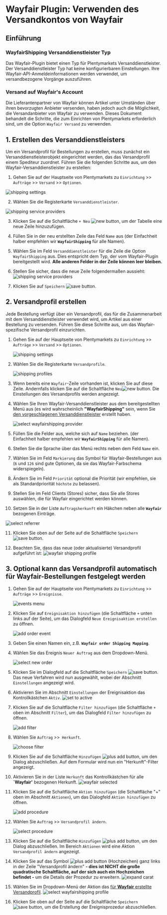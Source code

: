 # Wayfair Plugin: Verwenden des Versandkontos von Wayfair

## Einführung

### WayfairShipping Versanddienstleister Typ
Das Wayfair-Plugin bietet einen Typ für Plentymarkets Versanddienstleister. Der Versanddienstleister Typ hat keine konfigurierbaren Einstellungen. Ihre Wayfair-API-Anmeldeinformationen werden verwendet, um versandbezogene Vorgänge auszuführen.

### Versand auf Wayfair's Account
Die Lieferantenpartner von Wayfair können Artikel unter Umständen über ihren bevorzugten Anbieter versenden, haben jedoch auch die Möglichkeit, die Versandanbieter von Wayfair zu verwenden. Dieses Dokument behandelt die Schritte, die zum Einrichten von Plentymarkets erforderlich sind, um die Option `Wayfair Versand` zu verwenden.


## 1. Erstellen des Versanddienstleisters
Um ein Versandprofil für Bestellungen zu erstellen, muss zunächst ein Versanddienstleisterobjekt eingerichtet werden, das das Versandprofil einem Spediteur zuordnet. Führen Sie die folgenden Schritte aus, um den Wayfair-Versanddienstleister zu erstellen:

1. Gehen Sie auf der Hauptseite von Plentymarkets zu `Einrichtung` >> `Aufträge` >> `Versand` >> `Optionen`.

  ![shipping settings](../../../images/de/menu_order_shipping_settings.png)

2. Wählen Sie die Registerkarte `Versanddienstleister`.

  ![shipping service providers](../../../images/de/shipping/shipping_service_providers_without_wayfair.png)

3. Klicken Sie auf die Schaltfläche `+ Neu` ![new button](../../../images/de/button_plus_new.png), um der Tabelle eine neue Zeile hinzuzufügen.

4. Füllen Sie in der neu erstellten Zeile das Feld `Name` aus (der Einfachheit halber empfehlen wir **`WayfairShipping`** für alle Namen).

5. Wählen Sie im Feld `Versanddienstleister` für die Zeile die Option `WayfairShipping` aus. Dies entspricht dem Typ, der vom Wayfair-Plugin bereitgestellt wird. **Alle anderen Felder in der Zeile können leer bleiben.**

6. Stellen Sie sicher, dass die neue Zeile folgendermaßen aussieht:
    ![shipping service providers](../../../images/de/shipping/shipping_service_providers_with_wayfair.png)

7. Klicken Sie auf `Speichern` ![save button](../../../images/de/button_save.png).

## 2. Versandprofil erstellen
Jede Bestellung verfügt über ein Versandprofil, das für die Zusammenarbeit mit dem Versanddienstleister verwendet wird, um Artikel aus einer Bestellung zu versenden. Führen Sie diese Schritte aus, um das Wayfair-spezifische Versandprofil einzurichten.

1. Gehen Sie auf der Hauptseite von Plentymarkets zu `Einrichtung` >> `Aufträge` >> `Versand` >> `Optionen`.

    ![shipping settings](../../../images/de/menu_order_shipping_settings.png)

2. Wählen Sie die Registerkarte `Versandprofile`.

    ![shipping profiles](../../../images/de/shipping/shipping_profiles_without_wayfair.png)

3. Wenn bereits eine `Wayfair`-Zeile vorhanden ist, klicken Sie auf diese Zeile. Andernfalls klicken Sie auf die Schaltfläche `Neu`![new button](../../../images/de/button_plus_new.png). Die Einstellungen des Versandprofils werden angezeigt.

4. Wählen Sie Ihren Wayfair-Versanddienstleister aus dem bereitgestellten Menü aus (es wird wahrscheinlich **"WayfairShipping"** sein, wenn Sie [den vorgeschlagenen Versanddienstleister](#1-erstellen-des-versanddienstleisters) erstellt haben.

    ![select wayfairshipping provider](../../../images/de/shipping/select_wayfairshipping_provider.png)


5. Füllen Sie die Felder aus, welche sich auf `Name` beziehen. (der Einfachheit halber empfehlen wir **`WayfairShipping`** für alle Namen).

6. Stellen Sie die Sprache über das Menü rechts neben dem Feld `Name` ein.

7. Wählen Sie im Feld `Markierung` das Symbol für Wayfair-Bestellungen aus (`6` und `126` sind gute Optionen, da sie das Wayfair-Farbschema widerspiegeln).

8. Ändern Sie im Feld `Priorität` optional die Priorität (wir empfehlen, sie als Standardpriorität `höchste` zu belassen).

9. Stellen Sie im Feld Clients (Stores) sicher, dass Sie alle Stores auswählen, die für Wayfair eingerichtet werden können.

10. Setzen Sie in der Liste `Auftragsherkunft` ein Häkchen neben alle **`Wayfair`** bezogenen Einträge.

  ![select referrer](../../../images/de/shipping/shipping_profile_select_referrer.png)

11. Klicken Sie oben auf der Seite auf die Schaltfläche `Speichern` ![save button](../../../images/common/button_save.png).

12. Beachten Sie, dass das neue (oder aktualisierte) Versandprofil aufgeführt ist:
    ![wayfair shipping profile](../../../images/de/shipping/wayfair_shipping_profile.png)

## 3. Optional kann das Versandprofil automatisch für Wayfair-Bestellungen festgelegt werden

1. Gehen Sie auf der Hauptseite von Plentymarkets zu `Einrichtung` >>` Aufträge` >> `Ereignisse`.

    ![events menu](../../../images/de/menu_order_events.png)

2. Klicken Sie auf `Ereignisaktion hinzufügen` (die Schaltfläche `+` unten links auf der Seite), um das Dialogfeld `Neue Ereignisaktion erstellen` zu öffnen.

     ![add order event](../../../images/de/add_order_event.png)

3. Geben Sie einen Namen ein, z.B. **`Wayfair order Shipping Mapping`**.

4. Wählen Sie das Ereignis `Neuer Auftrag` aus dem Dropdown-Menü.

     ![select new order](../../../images/de/shipping/select_event_new_order.png)

5. Klicken Sie im Dialogfeld auf die Schaltfläche `Speichern` ![save button](../../../images/de/button_save.png). Das neue Verfahren wird nun ausgewählt, wobei der Abschnitt `Einstellungen` angezeigt wird.

6. Aktivieren Sie im Abschnitt `Einstellungen` der Ereignisaktion das Kontrollkästchen `Aktiv`.
    ![set to active](../../../images/de/shipping/set_shipping_event_active.png)

7. Klicken Sie auf die Schaltfläche `Filter hinzufügen` (die Schaltfläche `+` oben im Abschnitt `Filter`), um das Dialogfeld `Filter hinzufügen` zu öffnen.

    ![add filter](../../../images/de/shipping/add_filter.png)

8. Wählen Sie `Auftrag` >>` Herkunft`.

    ![choose filter](../../../images/de/shipping/choose_filter.png)

9. Klicken Sie auf die Schaltfläche `Hinzufügen` ![plus add button](../../../images/de/button_plus_add.png), um den Dialog abzuschließen. Auf dem Formular wird nun ein "Herkunft"-Filter angezeigt.

10. Aktivieren Sie in der Liste `Herkunft` das Kontrollkästchen für alle **`Wayfair'** bezogenen Herkunft.
    ![wayfair selected](../../../images/de/shipping/filter_wayfair_selected.png)

11. Klicken Sie auf die Schaltfläche `Aktion hinzufügen` (die Schaltfläche "+" oben im Abschnitt `Aktionen`), um das Dialogfeld `Aktion hinzufügen` zu öffnen.

    ![add procedure](../../../images/de/shipping/add_procedure.png)

12. Wählen Sie `Auftrag` >> `Versandprofil ändern`.

    ![select procedure](../../../images/de/shipping/add_procedure_change_shipping_profile.png)

13. Klicken Sie auf die Schaltfläche `Hinzufügen` ![plus add button](../../../images/de/button_plus_add.png), um den Dialog abzuschließen. Im Bereich `Aktionen` wird eine Aktion `Versandprofil ändern` angezeigt.

14. Klicken Sie auf das Symbol ![plus add button](../../../images/common/icon_carat_down.png) (Hochzeichen) ganz links in der Zeile "Versandprofil ändern" **- dies ist NICHT die große quadratische Schaltfläche, auf der sich auch ein Hochzeichen befindet -** um die Details der Prozedur zu erweitern.
    ![expand carat](../../../images/de/shipping/change_shipping_profile_expand_carat.png)

15. Wählen Sie im Dropdown-Menü der Aktion das [für **Wayfair** erstellte Versandprofil](#2-versandprofil-erstellen).
    ![select wayfairshipping profile](../../../images/de/shipping/select_wayfairshipping_profile.png)

16. Klicken Sie oben auf der Seite auf die Schaltfläche `Speichern` ![save button](../../../images/common/button_save.png), um die Erstellung der Ereignisprozedur abzuschließen.
